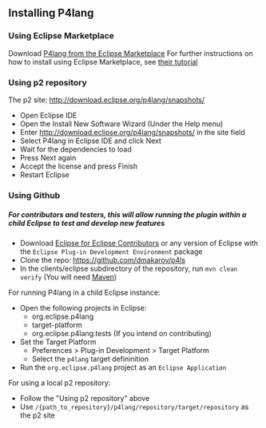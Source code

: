## Installing P4lang

### Using Eclipse Marketplace
Download [P4lang from the Eclipse Marketplace](https://marketplace.eclipse.org/content/p4lang-editing-eclipse-ide)
For further instructions on how to install using Eclipse Marketplace,
see [their tutorial](https://marketplace.eclipse.org/marketplace-client-intro?mpc_install=3835145)

### Using p2 repository
The p2 site: http://download.eclipse.org/p4lang/snapshots/
 - Open Eclipse IDE
 - Open the Install New Software Wizard (Under the Help menu)
 - Enter http://download.eclipse.org/p4lang/snapshots/ in the site field
 - Select P4lang in Eclipse IDE and click Next
 - Wait for the dependencies to load
 - Press Next again
 - Accept the license and press Finish
 - Restart Eclipse

### Using Github
##### For contributors and testers, this will allow running the plugin within a child Eclipse to test and develop new features
 - Download [Eclipse for Eclipse Contributors](https://www.eclipse.org/downloads/packages/eclipse-ide-eclipse-committers/oxygen2)
   or any version of Eclipse with the
   `Eclipse Plug-in Development Environment` package
 - Clone the repo: https://github.com/dmakarov/p4ls
 - In the clients/eclipse subdirectory of the repository,
   run `mvn clean verify`
   (You will need [Maven](http://maven.apache.org/))

For running P4lang in a child Eclipse instance:
 - Open the following projects in Eclipse:
   - org.eclipse.p4lang
   - target-platform
   - org.eclipse.p4lang.tests (If you intend on contributing)
 - Set the Target Platform
   - Preferences > Plug-in Development > Target Platform
   - Select the `p4lang` target defininition
 - Run the `org.eclipse.p4lang` project as an `Eclipse Application`

For using a local p2 repository:
 - Follow the "Using p2 repository" above
 - Use `/{path_to_repository}/p4lang/repository/target/repository` as the p2 site
